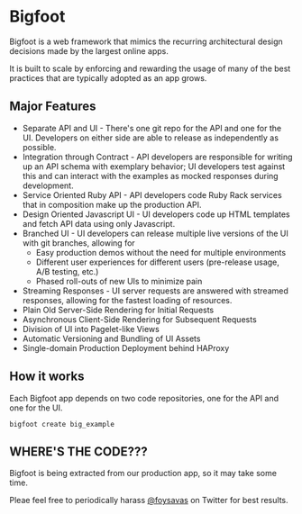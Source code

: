 # Bigfoot

Bigfoot is a web framework that mimics the recurring architectural design decisions made by the largest online apps.

It is built to scale by enforcing and rewarding the usage of many of the best practices that are typically adopted as an app grows.

## Major Features

* Separate API and UI - There's one git repo for the API and one for the UI. Developers on either side are able to release as independently as possible.
* Integration through Contract - API developers are responsible for writing up an API schema with exemplary behavior; UI developers test against this and can interact with the examples as mocked responses during development.
* Service Oriented Ruby API - API developers code Ruby Rack services that in composition make up the production API.
* Design Oriented Javascript UI - UI developers code up HTML templates and fetch API data using only Javascript.
* Branched UI - UI developers can release multiple live versions of the UI with git branches, allowing for
	* Easy production demos without the need for multiple environments
	* Different user experiences for different users (pre-release usage, A/B testing, etc.)
	* Phased roll-outs of new UIs to minimize pain
* Streaming Responses - UI server requests are answered with streamed responses, allowing for the fastest loading of resources.
* Plain Old Server-Side Rendering for Initial Requests
* Asynchronous Client-Side Rendering for Subsequent Requests
* Division of UI into Pagelet-like Views
* Automatic Versioning and Bundling of UI Assets
* Single-domain Production Deployment behind HAProxy

## How it works

Each Bigfoot app depends on two code repositories, one for the API and one for the UI.

    bigfoot create big_example

## WHERE'S THE CODE???

Bigfoot is being extracted from our production app, so it may take some time.

Pleae feel free to periodically harass [@foysavas](http://twitter.com/foysavas) on Twitter for best results.
